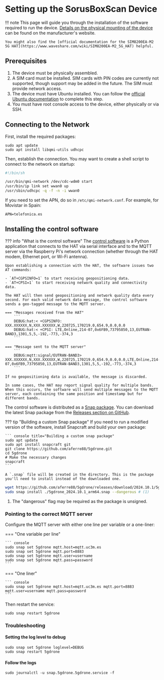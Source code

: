 # Setting up the SorusBoxScan Device

!!! note
    This page will guide you through the installation of the software required to run the device. [Details on the physical mounting of the device](https://www.waveshare.com/w/upload/d/d8/SIM8202G-M2-5G-HAT-Assembly-en.jpg) can be found on the manufacturer's website.

    You might also find the [official documentation for the SIM8200EA-M2 5G HAT](https://www.waveshare.com/wiki/SIM8200EA-M2_5G_HAT) helpful.

## Prerequisites

1. The device must be physically assembled.
2. A SIM card must be installed. SIM cards with PIN codes are currently not supported, though support may be added in the future. The SIM must provide network access.
3. The device must have Ubuntu installed. You can follow the [official Ubuntu documentation](https://ubuntu.com/download/raspberry-pi) to complete this step.
4. You must have root console access to the device, either physically or via SSH.

## Connecting to the Network

First, install the required packages:

```console
sudo apt update
sudo apt install libqmi-utils udhcpc
```

Then, establish the connection. You may want to create a shell script to connect to the network on startup:

``` bash title="startnet.sh"
#!/bin/sh

/usr/bin/qmi-network /dev/cdc-wdm0 start
/usr/bin/ip link set wwan0 up
/usr/sbin/udhcpc -q -f -n -i wwan0
```

If you need to set the APN, do so in `/etc/qmi-network.conf`. For example, for Movistar in Spain:

``` console title="/etc/qmi-network.conf"
APN=telefonica.es
```

## Installing the control software

??? info "What is the control software"
    The [control software](https://github.com/aferre88/5gdrone) is a Python application that connects to the HAT via serial interface and to the MQTT server via the Raspberry Pi's network connection (whether through the HAT modem, Ethernet port, or Wi-Fi antenna).

    Upon establishing a connection with the HAT, the software issues two AT commands:

    - `AT+CGPSINFO=1` to start receiving geopositioning data.
    - `AT+CPSI=1` to start receiving network quality and connectivity data.

    The HAT will then send geopositioning and network quality data every second. For each valid network data message, the control software sends a geo-tagged message to the MQTT server.

    === "Messages received from the HAT"
        ```
        DEBUG:hat:< +CGPSINFO: XXX.XXXXXX,N,XXX.XXXXXX,W,220725,170219.0,654.9,0.0,0.0
        DEBUG:hat:< +CPSI: LTE,Online,214-07,0x6FB9,73795850,13,EUTRAN-BAND3,1301,5,5,-192,-773,-374,3
        ```

    === "Message sent to the MQTT server"
        ```
        DEBUG:mqtt:signal/EUTRAN-BAND3> XXX.XXXXXX,N,XXX.XXXXXX,W,220725,170219.0,654.9,0.0,0.0,LTE,Online,214-07,0x6FB9,73795850,13,EUTRAN-BAND3,1301,5,5,-192,-773,-374,3
        ```

    If no geopositioning data is available, the message is discarded.

    In some cases, the HAT may report signal quality for multiple bands. When this occurs, the software will send multiple messages to the MQTT server, each containing the same position and timestamp but for different bands.

The control software is distributed as a [Snap package](https://snapcraft.io/). You can download the latest Snap package from the [Releases section on GitHub](https://github.com/aferre88/5gdrone/releases).

??? tip "Building a custom Snap package"
    If you need to run a modified version of the software, install Snapcraft and build your own package:

    ``` console title="Building a custom snap package"
    sudo apt update
    sudo apt install snapcraft git
    git clone https://github.com/aferre88/5gdrone.git
    cd 5gdrone
    # Make the necessary changes
    snapcraft
    ```

    A `.snap` file will be created in the directory. This is the package you'll need to install instead of the downloaded one.

``` sh
wget https://github.com/aferre88/5gdrone/releases/download/2024.10.1/5gdrone_2024.10.1_arm64.snap
sudo snap install ./5gdrone_2024.10.1_arm64.snap --dangerous # (1)
```

1. The "dangerous" flag may be required as the package is unsigned.

### Pointing to the correct MQTT server

Configure the MQTT server with either one line per variable or a one-liner:

=== "One variable per line"

    ``` console
    sudo snap set 5gdrone mqtt.host=mqtt.uc3m.es
    sudo snap set 5gdrone mqtt.port=8883
    sudo snap set 5gdrone mqtt.user=username
    sudo snap set 5gdrone mqtt.pass=password
    ```

=== "One liner"

    ``` console
    sudo snap set 5gdrone mqtt.host=mqtt.uc3m.es mqtt.port=8883 mqtt.user=username mqtt.pass=password
    ```

Then restart the service:

``` console
sudo snap restart 5gdrone
```

### Troubleshooting
#### Setting the log level to debug

``` console
sudo snap set 5gdrone loglevel=DEBUG
sudo snap restart 5gdrone
```

#### Follow the logs
``` console
sudo journalctl -u snap.5gdrone.5gdrone.service -f
```